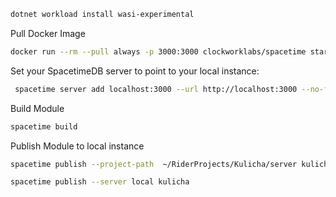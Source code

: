 ```bash
dotnet workload install wasi-experimental
```

Pull Docker Image
```bash
docker run --rm --pull always -p 3000:3000 clockworklabs/spacetime start
```

Set your SpacetimeDB server to point to your local instance:

```bash
 spacetime server add localhost:3000 --url http://localhost:3000 --no-fingerprint
```

Build Module
```bash
spacetime build
```

Publish Module to local instance
```bash
spacetime publish --project-path  ~/RiderProjects/Kulicha/server kulicha --server local
```

```bash
spacetime publish --server local kulicha
```